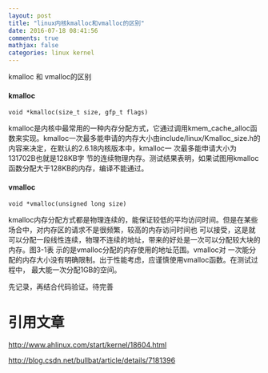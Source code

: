 ```yaml
---
layout: post
title: "linux内核kmalloc和vmalloc的区别"
date: 2016-07-18 08:41:56
comments: true
mathjax: false
categories: linux kernel
---
```


kmalloc 和 vmalloc的区别

<!--more-->

#### kmalloc

```
void *kmalloc(size_t size, gfp_t flags)
```
 
 kmalloc是内核中最常用的一种内存分配方式，它通过调用kmem_cache_alloc函 数来实现。kmalloc一次最多能申请的内存大小由include/linux/Kmalloc_size.h的 内容来决定，在默认的2.6.18内核版本中，kmalloc一 次最多能申请大小为131702B也就是128KB字 节的连续物理内存。测试结果表明，如果试图用kmalloc函数分配大于128KB的内存，编译不能通过。

#### vmalloc

```
void *vmalloc(unsigned long size)
```

kmalloc内存分配方式都是物理连续的，能保证较低的平均访问时间。但是在某些场合中，对内存区的请求不是很频繁，较高的内存访问时间也 可以接受，这是就可以分配一段线性连续，物理不连续的地址，带来的好处是一次可以分配较大块的内存。图3-1表 示的是vmalloc分配的内存使用的地址范围。vmalloc对 一次能分配的内存大小没有明确限制。出于性能考虑，应谨慎使用vmalloc函数。在测试过程中， 最大能一次分配1GB的空间。

先记录，再结合代码验证。待完善

# 引用文章

<http://www.ahlinux.com/start/kernel/18604.html>

<http://blog.csdn.net/bullbat/article/details/7181396>

